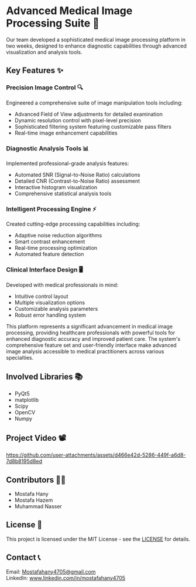 # Advanced Medical Image Processing Suite 🏥
Our team developed a sophisticated medical image processing platform in two weeks, designed to enhance diagnostic capabilities through advanced visualization and analysis tools.
## Key Features ✨
### Precision Image Control 🔍
Engineered a comprehensive suite of image manipulation tools including:

- Advanced Field of View adjustments for detailed examination
- Dynamic resolution control with pixel-level precision
- Sophisticated filtering system featuring customizable pass filters
- Real-time image enhancement capabilities

### Diagnostic Analysis Tools 📊
Implemented professional-grade analysis features:

- Automated SNR (Signal-to-Noise Ratio) calculations
- Detailed CNR (Contrast-to-Noise Ratio) assessment
- Interactive histogram visualization
- Comprehensive statistical analysis tools

### Intelligent Processing Engine ⚡
Created cutting-edge processing capabilities including:

- Adaptive noise reduction algorithms
- Smart contrast enhancement
- Real-time processing optimization
- Automated feature detection

### Clinical Interface Design 🖥️
Developed with medical professionals in mind:

- Intuitive control layout
- Multiple visualization options
- Customizable analysis parameters
- Robust error handling system

This platform represents a significant advancement in medical image processing, providing healthcare professionals with powerful tools for enhanced diagnostic accuracy and improved patient care. 
The system's comprehensive feature set and user-friendly interface make advanced image analysis accessible to medical practitioners across various specialties.

## Involved Libraries 📚 
- PyQt5
- matplotlib
- Scipy
- OpenCV
- Numpy

## Project Video 📽️

https://github.com/user-attachments/assets/d466e42d-5286-449f-a6d8-7d8b8195d8ed

## Contributors 🦸‍♂️
- Mostafa Hany
- Mostafa Hazem
- Muhammad Nasser

## License 🧾
This project is licensed under the MIT License - see the [LICENSE](https://github.com/Jiro75/Image-Viewer/blob/4172b7800c9b42de4e784505ad34a04d90bf09b5/LICENSE) for details.

## Contact 📞
Email: Mostafahany4705@gmail.com <br>
LinkedIn: www.linkedin.com/in/mostafahany4705

